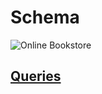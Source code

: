 # Schema

![Online Bookstore](https://user-images.githubusercontent.com/101666279/194703664-69979507-da12-42b4-9734-7570d081d2a8.png)


## [Queries](https://github.com/ZabiyakaDaniil/SQL/blob/main/Stepik.org/SQL%20simulator/Online%20Bookstore/Online%20Bookstore.sql)
